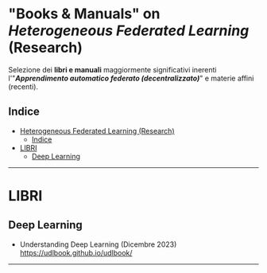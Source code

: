 # **"Books & Manuals"** on *Heterogeneous Federated Learning* (Research)
Selezione dei **libri e manuali** maggiormente significativi inerenti l'"_**Apprendimento automatico federato (decentralizzato)**_" e materie affini (recenti).
 
## Indice
- [Heterogeneous Federated Learning (Research)](#heterogeneous-federated-learning-research)
  - [Indice](#indice)
- [LIBRI](#libri)
  - [Deep Learning](#deep-learning)

 

-------------


# LIBRI    

##  Deep Learning    

* Understanding Deep Learning (Dicembre 2023)   
https://udlbook.github.io/udlbook/       


---------------------